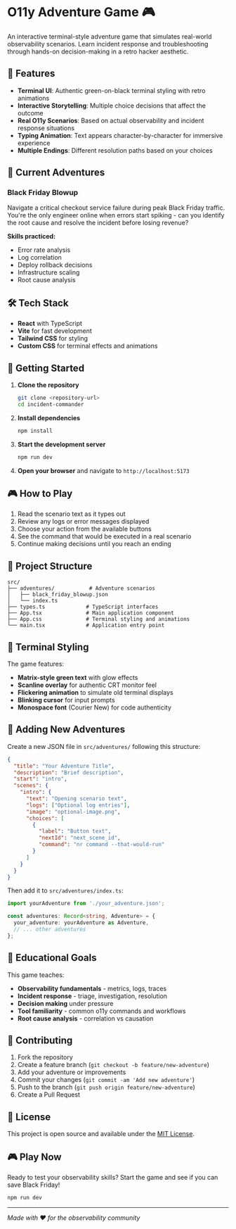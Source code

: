 # O11y Adventure Game 🎮

An interactive terminal-style adventure game that simulates real-world observability scenarios. Learn incident response and troubleshooting through hands-on decision-making in a retro hacker aesthetic.

## 🚀 Features

- **Terminal UI**: Authentic green-on-black terminal styling with retro animations
- **Interactive Storytelling**: Multiple choice decisions that affect the outcome
- **Real O11y Scenarios**: Based on actual observability and incident response situations
- **Typing Animation**: Text appears character-by-character for immersive experience
- **Multiple Endings**: Different resolution paths based on your choices

## 🎯 Current Adventures

### Black Friday Blowup
Navigate a critical checkout service failure during peak Black Friday traffic. You're the only engineer online when errors start spiking - can you identify the root cause and resolve the incident before losing revenue?

**Skills practiced:**
- Error rate analysis
- Log correlation
- Deploy rollback decisions
- Infrastructure scaling
- Root cause analysis

## 🛠️ Tech Stack

- **React** with TypeScript
- **Vite** for fast development
- **Tailwind CSS** for styling
- **Custom CSS** for terminal effects and animations

## 🚀 Getting Started

1. **Clone the repository**
   ```bash
   git clone <repository-url>
   cd incident-commander
   ```

2. **Install dependencies**
   ```bash
   npm install
   ```

3. **Start the development server**
   ```bash
   npm run dev
   ```

4. **Open your browser** and navigate to `http://localhost:5173`

## 🎮 How to Play

1. Read the scenario text as it types out
2. Review any logs or error messages displayed
3. Choose your action from the available buttons
4. See the command that would be executed in a real scenario
5. Continue making decisions until you reach an ending

## 📁 Project Structure

```
src/
├── adventures/           # Adventure scenarios
│   ├── black_friday_blowup.json
│   └── index.ts
├── types.ts             # TypeScript interfaces
├── App.tsx              # Main application component
├── App.css              # Terminal styling and animations
└── main.tsx             # Application entry point
```

## 🎨 Terminal Styling

The game features:
- **Matrix-style green text** with glow effects
- **Scanline overlay** for authentic CRT monitor feel
- **Flickering animation** to simulate old terminal displays
- **Blinking cursor** for input prompts
- **Monospace font** (Courier New) for code authenticity

## 🔧 Adding New Adventures

Create a new JSON file in `src/adventures/` following this structure:

```json
{
  "title": "Your Adventure Title",
  "description": "Brief description",
  "start": "intro",
  "scenes": {
    "intro": {
      "text": "Opening scenario text",
      "logs": ["Optional log entries"],
      "image": "optional-image.png",
      "choices": [
        {
          "label": "Button text",
          "nextId": "next_scene_id",
          "command": "nr command --that-would-run"
        }
      ]
    }
  }
}
```

Then add it to `src/adventures/index.ts`:

```typescript
import yourAdventure from './your_adventure.json';

const adventures: Record<string, Adventure> = {
  your_adventure: yourAdventure as Adventure,
  // ... other adventures
};
```

## 🎯 Educational Goals

This game teaches:
- **Observability fundamentals** - metrics, logs, traces
- **Incident response** - triage, investigation, resolution
- **Decision making** under pressure
- **Tool familiarity** - common o11y commands and workflows
- **Root cause analysis** - correlation vs causation

## 🤝 Contributing

1. Fork the repository
2. Create a feature branch (`git checkout -b feature/new-adventure`)
3. Add your adventure or improvements
4. Commit your changes (`git commit -am 'Add new adventure'`)
5. Push to the branch (`git push origin feature/new-adventure`)
6. Create a Pull Request

## 📝 License

This project is open source and available under the [MIT License](LICENSE).

## 🎮 Play Now

Ready to test your observability skills? Start the game and see if you can save Black Friday! 

```bash
npm run dev
```

---

*Made with ❤️ for the observability community*
